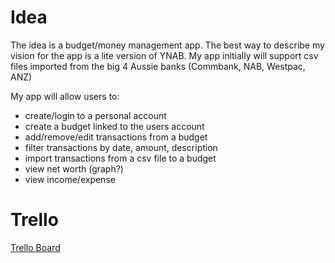 # Idea

The idea is a budget/money management app. The best way to describe my vision for the app is a lite version of YNAB. My app initially will support csv files imported from the big 4 Aussie banks (Commbank, NAB, Westpac, ANZ)

My app will allow users to:

 - create/login to a personal account
 - create a budget linked to the users account
 - add/remove/edit transactions from a budget
 - filter transactions by date, amount, description
 - import transactions from a csv file to a budget
 - view net worth (graph?)
 - view income/expense


 # Trello

 [Trello Board](https://trello.com/b/Kd6QIMNx/my-money-app)